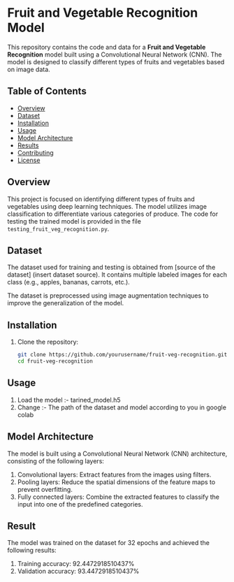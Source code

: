 # Fruit and Vegetable Recognition Model

This repository contains the code and data for a **Fruit and Vegetable Recognition** model built using a Convolutional Neural Network (CNN). The model is designed to classify different types of fruits and vegetables based on image data.

## Table of Contents
- [Overview](#overview)
- [Dataset](#dataset)
- [Installation](#installation)
- [Usage](#usage)
- [Model Architecture](#model-architecture)
- [Results](#results)
- [Contributing](#contributing)
- [License](#license)

## Overview
This project is focused on identifying different types of fruits and vegetables using deep learning techniques. The model utilizes image classification to differentiate various categories of produce. The code for testing the trained model is provided in the file `testing_fruit_veg_recognition.py`.

## Dataset
The dataset used for training and testing is obtained from [source of the dataset] (insert dataset source). It contains multiple labeled images for each class (e.g., apples, bananas, carrots, etc.).

The dataset is preprocessed using image augmentation techniques to improve the generalization of the model.

## Installation
1. Clone the repository:
   ```bash
   git clone https://github.com/yourusername/fruit-veg-recognition.git
   cd fruit-veg-recognition
## Usage 
1. Load the model :- tarined_model.h5
2. Change :- The path of the dataset and model according to you in google colab

## Model Architecture 
The model is built using a Convolutional Neural Network (CNN) architecture, consisting of the following layers:

1. Convolutional layers: Extract features from the images using filters.
2. Pooling layers: Reduce the spatial dimensions of the feature maps to prevent overfitting.
3. Fully connected layers: Combine the extracted features to classify the input into one of the predefined categories.

## Result
The model was trained on the dataset for 32 epochs and achieved the following results:

1. Training accuracy: 92.4472918510437%
2. Validation accuracy: 93.4472918510437%
